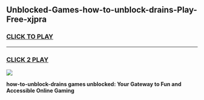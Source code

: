 
## Unblocked-Games-how-to-unblock-drains-Play-Free-xjpra
<h3>
<a href="https://premium76.site?title=how-to-unblock-drains&ref=18A1">CLICK TO PLAY</a></h3>
<hr>

<h3>
<a href="https://premium76.site?title=how-to-unblock-drains&ref=18A1">CLICK 2 PLAY</a>
  
</h3>

<a href="https://premium76.site?title=how-to-unblock-drains&ref=18A1"><img src="https://clearcache.store/games.png"></a>


**how-to-unblock-drains games unblocked: Your Gateway to Fun and Accessible Online Gaming**
